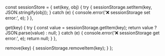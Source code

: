 const sessionStore = {
  set(key, obj) {
    try {
      sessionStorage.setItem(key, JSON.stringify(obj));
    } catch (e) {
      console.error('❌ sessionStorage set error:', e);
    }
  },

  get(key) {
    try {
      const value = sessionStorage.getItem(key);
      return value ? JSON.parse(value) : null;
    } catch (e) {
      console.error('❌ sessionStorage get error:', e);
      return null;
    }
  },

  remove(key) {
    sessionStorage.removeItem(key);
  }
};
